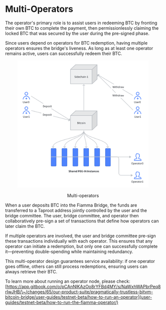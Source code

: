 # Multi-Operators

The operator's primary role is to assist users in redeeming BTC by fronting their own BTC to complete the payment, then permissionlessly claiming the locked BTC that was secured by the user during the pre-signed phase.

Since users depend on operators for BTC redemption, having multiple operators ensures the bridge's liveness. As long as at least one operator remains active, users can successfully redeem their BTC.

<div align="center"><figure><img src="../../.gitbook/assets/image.png" alt=""><figcaption><p>Multi-operators</p></figcaption></figure></div>

When a user deposits BTC into the Fiamma Bridge, the funds are transferred to a Taproot address jointly controlled by the user and the bridge committee. The user, bridge committee, and operator then collaboratively pre-sign a set of transactions that define how operators can later claim the BTC.

If multiple operators are involved, the user and bridge committee pre-sign these transactions individually with each operator. This ensures that any operator can initiate a redemption, but only one can successfully complete it—preventing double-spending while maintaining redundancy.

This multi-operator design guarantees service availability: if one operator goes offline, others can still process redemptions, ensuring users can always retrieve their BTC.

To learn more about running an operator node, please check: [https://app.gitbook.com/o/pCAnNlKAzOo8rYFBd4MY/s/NaWxhWAPbrPeq8rIwJHB/\~/changes/65/our-product-suite/pragmatically-trustless-bitvm-bitcoin-bridge/user-guides/testnet-beta/how-to-run-an-operator](user-guides/testnet-beta/how-to-run-the-fiamma-operator/)

